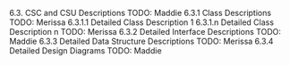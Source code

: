 6.3.      CSC and CSU Descriptions
TODO: Maddie
6.3.1     Class Descriptions
TODO: Merissa
6.3.1.1   Detailed Class Description 1
6.3.1.n   Detailed Class Description n
TODO: Merissa
6.3.2     Detailed Interface Descriptions
TODO: Maddie
6.3.3     Detailed Data Structure Descriptions
TODO: Merissa
6.3.4     Detailed Design Diagrams
TODO: Maddie